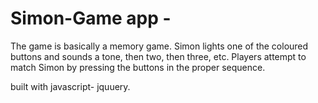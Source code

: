 # Simon-Game app -

The game is basically a memory game.
Simon lights one of the coloured buttons and sounds a tone, then two, then three, etc.
Players attempt to match Simon by pressing the buttons in the proper sequence.

built with javascript- jquuery.
